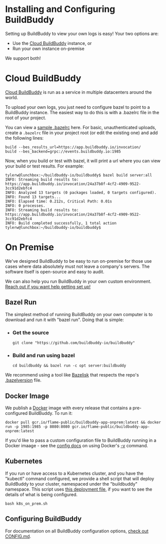 # Installing and Configuring BuildBuddy

Setting up BuildBuddy to view your own logs is easy! Your two options are:

* Use the [Cloud BuildBuddy](https://app.buildbuddy.io/) instance, or
* Run your own instance on-premise

We support both!

# Cloud BuildBuddy

[Cloud BuildBuddy](https://app.buildbuddy.io/) is run as a service in multiple datacenters around the world.

To upload your own logs, you just need to configure bazel to point to a BuildBuddy instance. The easiest way to do this is with a .bazelrc file in the root of your project.

You can view a [sample .bazelrc](https://github.com/buildbuddy-io/buildbuddy/blob/master/.bazelrc) here. For basic, unauthenticated uploads, create a `.bazelrc` file in your project root (or edit the existing one) and add the following lines:

```
build --bes_results_url=https://app.buildbuddy.io/invocation/
build --bes_backend=grpc://events.buildbuddy.io:1985
```

Now, when you build or test with bazel, it will print a url where you can view your build or test results. For example:

```
tylerw@lunchbox:~/buildbuddy-io/buildbuddy$ bazel build server:all
INFO: Streaming build results to: https://app.buildbuddy.io/invocation/24a37b8f-4cf2-4909-9522-3cc91d2ebfc4
INFO: Analyzed 13 targets (0 packages loaded, 0 targets configured).
INFO: Found 13 targets...
INFO: Elapsed time: 0.212s, Critical Path: 0.01s
INFO: 0 processes.
INFO: Streaming build results to: https://app.buildbuddy.io/invocation/24a37b8f-4cf2-4909-9522-3cc91d2ebfc4
INFO: Build completed successfully, 1 total action
tylerw@lunchbox:~/buildbuddy-io/buildbuddy$
```

# On Premise

We've designed BuildBuddy to be easy to run on-premise for those use cases where data absolutely must not leave a company's servers. The software itself is open-source and easy to audit.

We can also help you run BuildBuddy in your own custom environment. [Reach out if you want help getting set up!](mailto:support@buildbuddy.io?subject=Custom%20BuildBuddy%20Setup)

## Bazel Run

The simplest method of running BuildBuddy on your own computer is to download and run it with "bazel run". Doing that is simple:

* ### Get the source
  ```
  git clone "https://github.com/buildbuddy-io/buildbuddy"
  ```

* ### Build and run using bazel
  ```
  cd buildbuddy && bazel run -c opt server:buildbuddy
  ```
We recommend using a tool like [Bazelisk](https://github.com/bazelbuild/bazelisk) that respects the repo's [.bazelversion](https://github.com/buildbuddy-io/buildbuddy/blob/master/.bazelversion) file.

## Docker Image

We publish a [Docker](https://www.docker.com/) image with every release that contains a pre-configured BuildBuddy. To run it:

```
docker pull gcr.io/flame-public/buildbuddy-app-onprem:latest && docker run -p 1985:1985 -p 8080:8080 gcr.io/flame-public/buildbuddy-app-onprem:latest
```

If you'd like to pass a custom configuration file to BuildBuddy running in a Docker imaage - see the [config docs](https://github.com/buildbuddy-io/buildbuddy/blob/master/CONFIG.md) on using Docker's [-v](https://docs.docker.com/storage/volumes/) command.

## Kubernetes

If you run or have access to a Kubernetes cluster, and you have the "kubectl" command configured, we provide a shell script that will deploy BuildBuddy to your cluster, namespaced under the "buildbuddy" namespace. This script uses [this deployment file](https://github.com/buildbuddy-io/buildbuddy/blob/master/deployment/buildbuddy-app.onprem.yaml), if you want to see the details of what is being configured.
```
bash k8s_on_prem.sh
```

## Configuring BuildBuddy

For documentation on all BuildBuddy configuration options, [check out CONFIG.md](https://github.com/buildbuddy-io/buildbuddy/blob/master/CONFIG.md).
